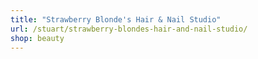 ```yaml
---
title: "Strawberry Blonde's Hair & Nail Studio"
url: /stuart/strawberry-blondes-hair-and-nail-studio/
shop: beauty
---
```

